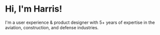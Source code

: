 <h1>Hi, I'm Harris!</h1>
<p>I'm a user experience & product designer with 5+ years of expertise in the aviation, construction, and defense industries.</p>
